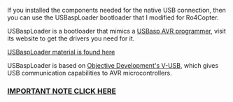 If you installed the components needed for the native USB connection, then you can use the USBaspLoader bootloader that I modified for Ro4Copter.

USBaspLoader is a bootloader that mimics a [USBasp AVR programmer](http://www.google.com/search?q=usbasp&btnI), visit its website to get the drivers you need for it.

[USBaspLoader material is found here](http://www.google.com/search?q=usbasploader&btnI)

USBaspLoader is based on [Objective Development's V-USB](http://obdev.at/products/vusb/index.html), which gives USB communication capabilities to AVR microcontrollers.

### [IMPORTANT NOTE CLICK HERE](UsbTesting.md) ###